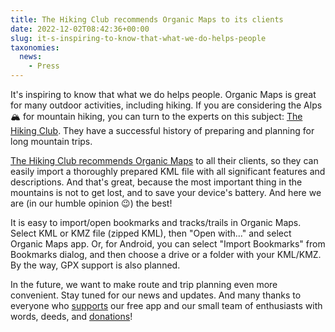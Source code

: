 ```yaml
---
title: The Hiking Club recommends Organic Maps to its clients
date: 2022-12-02T08:42:36+00:00
slug: it-s-inspiring-to-know-that-what-we-do-helps-people
taxonomies:
  news:
    - Press
---
```


It's inspiring to know that what we do helps people. Organic Maps is great for many outdoor activities, including hiking. If you are considering the Alps 🏔 for mountain hiking, you can turn to the experts on this subject: [The Hiking Club](https://www.thehiking.club/). They have a successful history of preparing and planning for long mountain trips.

[The Hiking Club recommends Organic Maps](https://www.thehiking.club/blog/the-hiking-club-partners-with-organic-maps) to all their clients, so they can easily import a thoroughly prepared KML file with all significant features and descriptions. And that's great, because the most important thing in the mountains is not to get lost, and to save your device's battery. And here we are (in our humble opinion 😉) the best!

It is easy to import/open bookmarks and tracks/trails in Organic Maps. Select KML or KMZ file (zipped KML), then "Open with..." and select Organic Maps app. Or, for Android, you can select "Import Bookmarks" from Bookmarks dialog, and then choose a drive or a folder with your KML/KMZ. By the way, GPX support is also planned.

In the future, we want to make route and trip planning even more convenient. Stay tuned for our news and updates. And many thanks to everyone who [supports](https://organicmaps.app/support-us/) our free app and our small team of enthusiasts with words, deeds, and [donations](https://organicmaps.app/donate/)!
